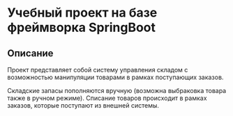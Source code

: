# Учебный проект на базе фреймворка SpringBoot

## Описание

Проект представляет собой систему управления складом с возможностью манипуляции товарами в рамках поступающих заказов.

Складские запасы пополняются вручную (возможна выбраковка товара также в ручном режиме). Списание товаров происходит в рамках заказов, которые поступают из внешней системы.
